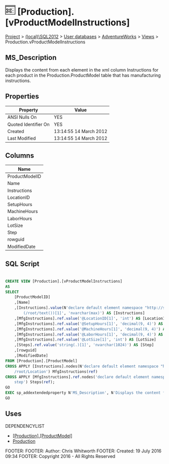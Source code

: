 
# ![Views](../../../../Images/View32.png) [Production].[vProductModelInstructions]

[Project](../../../../index.md) > [(local)\\SQL2012](../../../index.md) > [User databases](../../index.md) > [AdventureWorks](../index.md) > [Views](Views_.md) > Production.vProductModelInstructions

## <a name="#description"></a>MS_Description
Displays the content from each element in the xml column Instructions for each product in the Production.ProductModel table that has manufacturing instructions.
## <a name="#properties"></a>Properties

| Property | Value |
|---|---|
| ANSI Nulls On | YES |
| Quoted Identifier On | YES |
| Created | 13:14:55 14 March 2012 |
| Last Modified | 13:14:55 14 March 2012 |


## <a name="#columns"></a>Columns

| Name |
|---|
| ProductModelID |
| Name |
| Instructions |
| LocationID |
| SetupHours |
| MachineHours |
| LaborHours |
| LotSize |
| Step |
| rowguid |
| ModifiedDate |


## <a name="#sqlscript"></a>SQL Script
```sql

CREATE VIEW [Production].[vProductModelInstructions] 
AS 
SELECT 
    [ProductModelID] 
    ,[Name] 
    ,[Instructions].value(N'declare default element namespace "http://schemas.microsoft.com/sqlserver/2004/07/adventure-works/ProductModelManuInstructions"; 
        (/root/text())[1]', 'nvarchar(max)') AS [Instructions] 
    ,[MfgInstructions].ref.value('@LocationID[1]', 'int') AS [LocationID] 
    ,[MfgInstructions].ref.value('@SetupHours[1]', 'decimal(9, 4)') AS [SetupHours] 
    ,[MfgInstructions].ref.value('@MachineHours[1]', 'decimal(9, 4)') AS [MachineHours] 
    ,[MfgInstructions].ref.value('@LaborHours[1]', 'decimal(9, 4)') AS [LaborHours] 
    ,[MfgInstructions].ref.value('@LotSize[1]', 'int') AS [LotSize] 
    ,[Steps].ref.value('string(.)[1]', 'nvarchar(1024)') AS [Step] 
    ,[rowguid] 
    ,[ModifiedDate]
FROM [Production].[ProductModel] 
CROSS APPLY [Instructions].nodes(N'declare default element namespace "http://schemas.microsoft.com/sqlserver/2004/07/adventure-works/ProductModelManuInstructions"; 
    /root/Location') MfgInstructions(ref)
CROSS APPLY [MfgInstructions].ref.nodes('declare default element namespace "http://schemas.microsoft.com/sqlserver/2004/07/adventure-works/ProductModelManuInstructions"; 
    step') Steps(ref);
GO
EXEC sp_addextendedproperty N'MS_Description', N'Displays the content from each element in the xml column Instructions for each product in the Production.ProductModel table that has manufacturing instructions.', 'SCHEMA', N'Production', 'VIEW', N'vProductModelInstructions', NULL, NULL
GO

```

## <a name="#uses"></a>Uses
DEPENDENCYLIST
* [[Production].[ProductModel]](../Tables/ProductModel.md)
* [Production](../Security/Schemas/Production.md)

FOOTER: FOOTER: Author:  Chris Whitworth
FOOTER: Created: 19 July 2016 09:34
FOOTER: Copyright 2016 - All Rights Reserved

